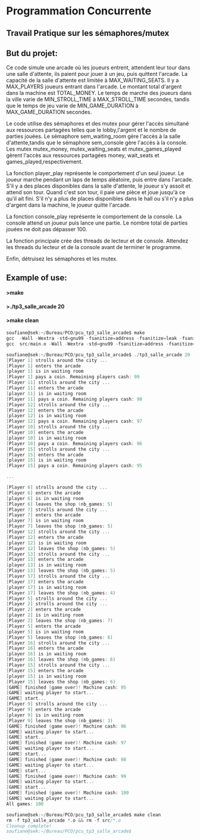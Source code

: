 # Programmation Concurrente
## Travail Pratique sur les sémaphores/mutex
## But du projet:

Ce code simule une arcade où les joueurs entrent, attendent leur tour dans une salle d'attente, ils paient pour jouer à un jeu, puis quittent l'arcade.
La capacité de la salle d'attente est limitée à MAX_WAITING_SEATS.
Il y a MAX_PLAYERS joueurs entrant dans l'arcade. Le montant total d'argent dans la machine est TOTAL_MONEY.
Le temps de marche des joueurs dans la ville varie de MIN_STROLL_TIME à MAX_STROLL_TIME secondes,
tandis que le temps de jeu varie de MIN_GAME_DURATION à MAX_GAME_DURATION secondes.

Le code utilise des sémaphores et des mutex pour gérer l'accès simultané aux ressources partagées telles que le lobby,l'argent et le nombre de parties jouées.
Le sémaphore sem_waiting_room gère l'accès à la salle d'attente,tandis que le sémaphore sem_console gère l'accès à la console.
Les mutex mutex_money, mutex_waiting_seats et mutex_games_played gèrent l'accès aux ressources partagées money, wait_seats et games_played,respectivement.

La fonction player_play représente le comportement d'un seul joueur.
Le joueur marche pendant un laps de temps aléatoire, puis entre dans l'arcade.
S'il y a des places disponibles dans la salle d'attente, le joueur s'y assoit et attend son tour.
Quand c'est son tour, il paie une pièce et joue jusqu'à ce qu'il ait fini.
S'il n'y a plus de places disponibles dans le hall ou s'il n'y a plus d'argent dans la machine, le joueur quitte l'arcade.

La fonction console_play représente le comportement de la console.
La console attend un joueur puis lance une partie.
Le nombre total de parties jouées ne doit pas dépasser 100.

La fonction principale crée des threads de lecteur et de console.
Attendez les threads du lecteur et de la console avant de terminer le programme.

Enfin, détruisez les sémaphores et les mutex.

## Example of use:

#### >make
#### >./tp3_salle_arcade 20
#### >make clean    


```c
soufiane@sek:~/Bureau/PCO/pcu_tp3_salle_arcade$ make
gcc  -Wall -Wextra -std=gnu99 -fsanitize=address -fsanitize=leak -fsanitize=undefined   -c -o src/main.o src/main.c
gcc  src/main.o -Wall -Wextra -std=gnu99 -fsanitize=address -fsanitize=leak -fsanitize=undefined -o tp3_salle_arcade -lpthread

soufiane@sek:~/Bureau/PCO/pcu_tp3_salle_arcade$ ./tp3_salle_arcade 20
[Player 1] strolls around the city ...
[Player 1] enters the arcade
[player 1] is in waiting room
[Player 1] pays a coin. Remaining players cash: 99
[Player 11] strolls around the city ...
[Player 11] enters the arcade
[player 11] is in waiting room
[Player 11] pays a coin. Remaining players cash: 98
[Player 12] strolls around the city ...
[Player 12] enters the arcade
[player 12] is in waiting room
[Player 12] pays a coin. Remaining players cash: 97
[Player 10] strolls around the city ...
[Player 10] enters the arcade
[player 10] is in waiting room
[Player 10] pays a coin. Remaining players cash: 96
[Player 15] strolls around the city ...
[Player 15] enters the arcade
[player 15] is in waiting room
[Player 15] pays a coin. Remaining players cash: 95

... 

[Player 6] strolls around the city ...
[Player 6] enters the arcade
[player 6] is in waiting room
[Player 6] leaves the shop (nb_games: 5)
[Player 7] strolls around the city ...
[Player 7] enters the arcade
[player 7] is in waiting room
[Player 7] leaves the shop (nb_games: 5)
[Player 12] strolls around the city ...
[Player 12] enters the arcade
[player 12] is in waiting room
[Player 12] leaves the shop (nb_games: 5)
[Player 13] strolls around the city ...
[Player 13] enters the arcade
[player 13] is in waiting room
[Player 13] leaves the shop (nb_games: 5)
[Player 17] strolls around the city ...
[Player 17] enters the arcade
[player 17] is in waiting room
[Player 17] leaves the shop (nb_games: 4)
[Player 5] strolls around the city ...
[Player 2] strolls around the city ...
[Player 2] enters the arcade
[player 2] is in waiting room
[Player 2] leaves the shop (nb_games: 7)
[Player 5] enters the arcade
[player 5] is in waiting room
[Player 5] leaves the shop (nb_games: 6)
[Player 16] strolls around the city ...
[Player 16] enters the arcade
[player 16] is in waiting room
[Player 16] leaves the shop (nb_games: 6)
[Player 15] strolls around the city ...
[Player 15] enters the arcade
[player 15] is in waiting room
[Player 15] leaves the shop (nb_games: 6)
[GAME] finished (game over)! Machine cash: 95
[GAME] waiting player to start...
[GAME] start...
[Player 9] strolls around the city ...
[Player 9] enters the arcade
[player 9] is in waiting room
[Player 9] leaves the shop (nb_games: 3)
[GAME] finished (game over)! Machine cash: 96
[GAME] waiting player to start...
[GAME] start...
[GAME] finished (game over)! Machine cash: 97
[GAME] waiting player to start...
[GAME] start...
[GAME] finished (game over)! Machine cash: 98
[GAME] waiting player to start...
[GAME] start...
[GAME] finished (game over)! Machine cash: 99
[GAME] waiting player to start...
[GAME] start...
[GAME] finished (game over)! Machine cash: 100
[GAME] waiting player to start...
All games: 100

soufiane@sek:~/Bureau/PCO/pcu_tp3_salle_arcade$ make clean
rm -f tp3_salle_arcade *.o && rm -f src/*.o
Cleanup complete!
soufiane@sek:~/Bureau/PCO/pcu_tp3_salle_arcade$

```